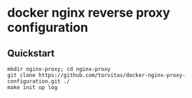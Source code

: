 # docker nginx reverse proxy configuration

## Quickstart
```
mkdir nginx-proxy; cd nginx-proxy
git clone https://github.com/torvitas/docker-nginx-proxy-configuration.git ./
make init up log
```
